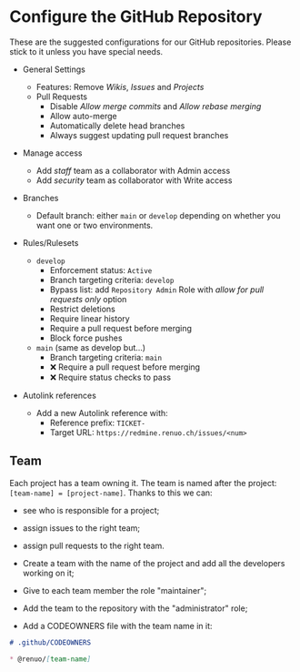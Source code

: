 # Configure the GitHub Repository

These are the suggested configurations for our GitHub repositories.
Please stick to it unless you have special needs.

* General Settings
  * Features: Remove *Wikis*, *Issues* and *Projects*
  * Pull Requests
    * Disable *Allow merge commits* and *Allow rebase merging*
    * Allow auto-merge
    * Automatically delete head branches
    * Always suggest updating pull request branches
* Manage access
  * Add *staff* team as a collaborator with Admin access
  * Add *security* team as collaborator with Write access
* Branches
  * Default branch: either `main` or `develop` depending on whether you want one or two environments.
* Rules/Rulesets
  * `develop`
    * Enforcement status: `Active`
    * Branch targeting criteria: `develop`
    * Bypass list: add `Repository Admin` Role with *allow for pull requests only* option
    * Restrict deletions
    * Require linear history
    * Require a pull request before merging
    * Block force pushes
  * `main` (same as develop but...)
    * Branch targeting criteria: `main`
    * ❌ Require a pull request before merging
    * ❌ Require status checks to pass

* Autolink references
  * Add a new Autolink reference with:
    * Reference prefix: `TICKET-`
    * Target URL: `https://redmine.renuo.ch/issues/<num>`

## Team

Each project has a team owning it. The team is named after the project: `[team-name] = [project-name]`.
Thanks to this we can:

* see who is responsible for a project;
* assign issues to the right team;
* assign pull requests to the right team.

* Create a team with the name of the project and add all the developers working on it;
* Give to each team member the role "maintainer";
* Add the team to the repository with the "administrator" role;
* Add a CODEOWNERS file with the team name in it:

```markdown
# .github/CODEOWNERS

* @renuo/[team-name]
```
